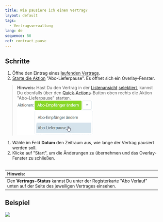 ```yaml
---
title: Wie pausiere ich einen Vertrag?
layout: default
tags:
  - Vertragsverwaltung
lang: de
sequence: 50
ref: contract_pause
---
```


## Schritte
1. Öffne den Eintrag eines [laufenden Vertrags](Abonnementvertrag_erfassen).
1. [Starte die Aktion](AktionStarten#aktionsmenue) "Abo-Lieferpause". Es öffnet sich ein Overlay-Fenster.
 >**Hinweis:** Hast Du den Vertrag in der [Listenansicht](Ansichten#listenansicht) [selektiert](AuswahlBelege), kannst Du ebenfalls über den [Quick-Actions](AktionStarten#quick-actions)-Button oben rechts die Aktion "Abo-Lieferpause" starten.<br>
 ![](assets/Abo_Lieferpause_button.png)

1. Wähle im Feld **Datum** den Zeitraum aus, wie lange der Vertrag pausiert werden soll.
1. Klicke auf "Start", um die Änderungen zu übernehmen und das Overlay-Fenster zu schließen.
<br><br>

| **Hinweis:** |
| :--- |
| Den **Vertrags-Status** kannst Du unter der Registerkarte "Abo Verlauf" unten auf der Seite des jeweiligen Vertrages einsehen. |

## Beispiel
![](assets/Vertrag_Lieferpause_einstellen.gif)
